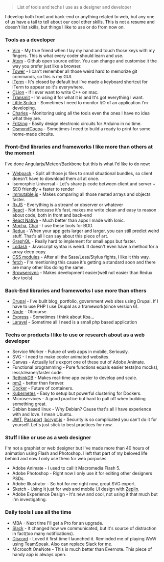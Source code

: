 > List of tools and techs I use as a designer and developer

I develop both front and back-end or anything related to web, but any one of us have a tail to tell about our cool other skills. This is not a resume and doesn't list skills, but things I like to use or do from now on.


### Tools as a developer
- [Vim](https://github.com/vim/vim) - My true friend when I lay my hand and touch those keys with my fingers. This is what every coder should learn and use.
- [Atom](https://atom.io) - Github open source editor. You can change and customise it the way you prefer just like a browser.
- [Tower](https://www.git-tower.com) - I can't remember all those weird hard to memorize git commands, so this is my GUI.
- [iTerm](https://www.iterm2.com) - It's closed by default but I've made a keyboard shortcut for iTerm to appear so it's everywhere.
- [CLion](https://www.jetbrains.com/clion) - If I ever want to write C++ on mac.
- [Transmit](https://panic.com/transmit/) - I'm using it for what it is and It's got everything I want.
- [Little Snitch](https://www.obdev.at/products/littlesnitch) - Sometimes I need to monitor I/O of an application I'm developing.
- [Charles](https://www.charlesproxy.com/) - Monitoring using all the tools even the ones I have no idea what they are.
- [Fritzing](fritzing.org/) - Easily design electronic circuits for Arduino in no time.
- [OsmondCocoa](www.osmondpcb.com/) - Sometimes I need to build a ready to print for some home-made circuits.


### Front-End libraries and frameworks I like more than others at the moment
I've done Angularjs/Meteor/Backbone but this is what I'd like to do now:
- [Webpack](https://webpack.github.io/) - Split all those js files to small situational bundles, so client doesn't have to download them all at once.
- Isomorphic Universal - Let's share js code between client and server + SEO friendly + faster to render
- [Immutable.js](https://facebook.github.io/immutable-js/) - Makes comparing all those nested arrays and objects faster.
- [RxJS](https://github.com/Reactive-Extensions/RxJS) - Everything is a stream! or observer or whatever
- [React](https://facebook.github.io/react/) - Not because it's fast, makes me write clean and easy to reason about code, both in front and back-end
- [React Native](https://facebook.github.io/react-native/) - Much better than apps I made with Ionic.
- [Mocha](https://mochajs.org), [Chai](chaijs.com/) - I use these tools for BDD.
- [Redux](https://github.com/reactjs/redux) - When your app gets larger and larger, you can still predict weird stuff. That's all I can say about this piece of art.
- [GraphQL](https://facebook.github.io/graphql) - Really hard to implement for small apps but faster.
- [Lodash](https://lodash.com/) - Javascript syntax is weird. It doesn't even have a method for a array deep copy.
- [CSS modules](https://github.com/css-modules/css-modules) - After all the Sass/Less/Stylus fights, I like it this way.
- [fetch](https://github.com/matthew-andrews/isomorphic-fetch) - I'm mentioning this cause it's getting a standard soon and there are many other libs doing the same.
- [Browsersync](https://www.browsersync.io) - Makes development easier(well not easier than Redux dev tools)


### Back-End libraries and frameworks I use more than others
- [Drupal](https://drupal.org) - I've built blog, portfolio, government web sites using Drupal. If I have to use PHP I use Drupal as a framework(since version 6).
- [Node](https://nodejs.org) - Ofcourse.
- [Express](expressjs.com/) - Sometimes I think about Koa...
- [Laravel](https://laravel.com/) - Sometime all I need is a small php based application


### Techs or products I like to use or research about as a web developer
- Service Worker - Future of web apps in mobile, Seriously.
- SVG - I need to make cooler animated websites.
- Canvas - Actually let's export one of these out of Adobe Animate.
- Functional programming - Pure functions equals easier tests(no mocks), less/cleaner/faster code.
- [RethinkDB](https://rethinkdb.com) - Makes real-time app easier to develop and scale.
- [pm2](https://github.com/Unitech/pm2) - better than forever.
- [Docker](https://www.docker.com/) - Future of containers.
- [Kubernetes](https://github.com/kubernetes/kubernetes) - Easy to setup but powerful clustering for Dockers.
- Microservices - A good practice but hard to pull off when building something great.
- Debian based linux - Why Debian? Cause that's all I have experience with and love. I mean Ubuntu.
- [JWT](https://jwt.io/), [Passport](passportjs.org) ,[bcrypt.js](https://github.com/ncb000gt/node.bcrypt.js/) - Security is so complicated you can't do it for yourself. Let's just stick to best practices for now.


### Stuff I like or use as a web designer
I'm not a graphist or web designer but I've made more than 40 hours of animation using Flash and Photoshop. I left that part of my beloved life behind and now I only use them for web porposes.
- Adobe Animate - I used to call it Macromedia Flash 5.
- Adobe Photoshop - Right now I only use it for editing other designers PSDs.
- Adobe Illustrator - So hot for me right now, great SVG export.
- Sketch - Using it just for web and mobile UI design with [Zeplin](https://zeplin.io/).
- Adobe Experience Design - It's new and cool, not using it that much but I'm investigating.


### Daily tools I use all the time
- MBA - Next time I'll get a Pro for an upgrade.
- [Slack](https://slack.com) - It changed how we communicated, but it's source of distraction in fact(too many notifications).
- [Discord](https://discordapp.com) - Loved it first time I launched it. Reminded me of playing WoW using TeamSpeak. Also can replace Slack for me.
- Microsoft OneNote - This is much better than Evernote. This piece of handy app is always open.
